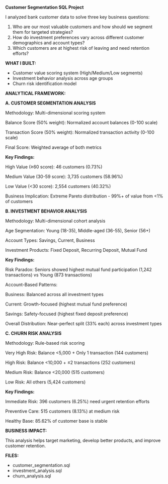 **Customer Segmentation SQL Project**

I analyzed bank customer data to solve three key business questions:
1. Who are our most valuable customers and how should we segment them for targeted strategies?
2. How do investment preferences vary across different customer demographics and account types?
3. Which customers are at highest risk of leaving and need retention efforts?

**WHAT I BUILT:**
- Customer value scoring system (High/Medium/Low segments)
- Investment behavior analysis across age groups
- Churn risk identification model


**ANALYTICAL FRAMEWORK:**

**A. CUSTOMER SEGMENTATION ANALYSIS**

Methodology: Multi-dimensional scoring system

Balance Score (50% weight): Normalized account balances (0-100 scale)

Transaction Score (50% weight): Normalized transaction activity (0-100 scale)

Final Score: Weighted average of both metrics

**Key Findings:**

High Value (≥60 score): 46 customers (0.73%)

Medium Value (30-59 score): 3,735 customers (58.96%)

Low Value (<30 score): 2,554 customers (40.32%)

Business Implication: Extreme Pareto distribution - 99%+ of value from <1% of customers

**B. INVESTMENT BEHAVIOR ANALYSIS**

Methodology: Multi-dimensional cohort analysis

Age Segmentation: Young (18-35), Middle-aged (36-55), Senior (56+)

Account Types: Savings, Current, Business

Investment Products: Fixed Deposit, Recurring Deposit, Mutual Fund

**Key Findings:**

Risk Paradox: Seniors showed highest mutual fund participation (1,242 transactions) vs Young (873 transactions)

Account-Based Patterns:

Business: Balanced across all investment types

Current: Growth-focused (highest mutual fund preference)

Savings: Safety-focused (highest fixed deposit preference)

Overall Distribution: Near-perfect split (33% each) across investment types

**C. CHURN RISK ANALYSIS**

Methodology: Rule-based risk scoring

Very High Risk: Balance <5,000 + Only 1 transaction (144 customers)

High Risk: Balance <10,000 + ≤2 transactions (252 customers)

Medium Risk: Balance <20,000 (515 customers)

Low Risk: All others (5,424 customers)

**Key Findings:**

Immediate Risk: 396 customers (6.25%) need urgent retention efforts

Preventive Care: 515 customers (8.13%) at medium risk

Healthy Base: 85.62% of customer base is stable

**BUSINESS IMPACT:**

This analysis helps target marketing, develop better products, and improve customer retention.

**FILES:**
- customer_segmentation.sql
- investment_analysis.sql  
- churn_analysis.sql
